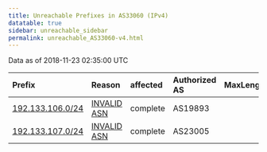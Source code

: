 ```yaml
---
title: Unreachable Prefixes in AS33060 (IPv4)
datatable: true
sidebar: unreachable_sidebar
permalink: unreachable_AS33060-v4.html
---
```


Data as of 2018-11-23 02:35:00 UTC


<div class="datatable-begin"></div>

| Prefix                                                     | Reason                                                                                                  | affected   | Authorized AS   |   MaxLength | Anchor                           |   unreachable /24s |
|:-----------------------------------------------------------|:--------------------------------------------------------------------------------------------------------|:-----------|:----------------|------------:|:---------------------------------|-------------------:|
| [192.133.106.0/24](https://stat.ripe.net/192.133.106.0/24) | [INVALID ASN](https://rpki-validator.ripe.net/announcement-preview?asn=AS33060&prefix=192.133.106.0/24) | complete   | AS19893         |           0 | [ARIN](unreachable_ARIN-v4.html) |                  1 |
| [192.133.107.0/24](https://stat.ripe.net/192.133.107.0/24) | [INVALID ASN](https://rpki-validator.ripe.net/announcement-preview?asn=AS33060&prefix=192.133.107.0/24) | complete   | AS23005         |           0 | [ARIN](unreachable_ARIN-v4.html) |                  1 |

<div class="datatable-end"></div>